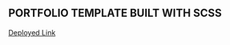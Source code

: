 ## PORTFOLIO TEMPLATE BUILT WITH SCSS

<a href='https://doe-temp.netlify.app/dist'>
Deployed Link
</a>
